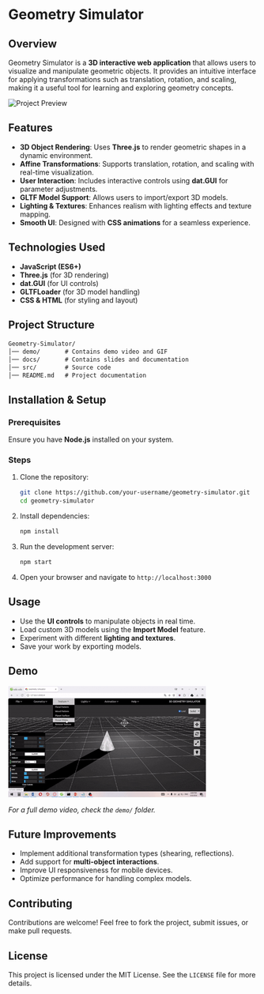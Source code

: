 # Geometry Simulator

## Overview
Geometry Simulator is a **3D interactive web application** that allows users to visualize and manipulate geometric objects. It provides an intuitive interface for applying transformations such as translation, rotation, and scaling, making it a useful tool for learning and exploring geometry concepts.

![Project Preview](docs/project_preview.png)

## Features
- **3D Object Rendering**: Uses **Three.js** to render geometric shapes in a dynamic environment.
- **Affine Transformations**: Supports translation, rotation, and scaling with real-time visualization.
- **User Interaction**: Includes interactive controls using **dat.GUI** for parameter adjustments.
- **GLTF Model Support**: Allows users to import/export 3D models.
- **Lighting & Textures**: Enhances realism with lighting effects and texture mapping.
- **Smooth UI**: Designed with **CSS animations** for a seamless experience.

## Technologies Used
- **JavaScript (ES6+)**
- **Three.js** (for 3D rendering)
- **dat.GUI** (for UI controls)
- **GLTFLoader** (for 3D model handling)
- **CSS & HTML** (for styling and layout)

## Project Structure
```
Geometry-Simulator/
│── demo/       # Contains demo video and GIF
│── docs/       # Contains slides and documentation
│── src/        # Source code
│── README.md   # Project documentation
```

## Installation & Setup
### Prerequisites
Ensure you have **Node.js** installed on your system.

### Steps
1. Clone the repository:
   ```bash
   git clone https://github.com/your-username/geometry-simulator.git
   cd geometry-simulator
   ```
2. Install dependencies:
   ```bash
   npm install
   ```
3. Run the development server:
   ```bash
   npm start
   ```
4. Open your browser and navigate to `http://localhost:3000`

## Usage
- Use the **UI controls** to manipulate objects in real time.
- Load custom 3D models using the **Import Model** feature.
- Experiment with different **lighting and textures**.
- Save your work by exporting models.

## Demo
![Demo GIF](demo/demo.gif)

_For a full demo video, check the `demo/` folder._

## Future Improvements
- Implement additional transformation types (shearing, reflections).
- Add support for **multi-object interactions**.
- Improve UI responsiveness for mobile devices.
- Optimize performance for handling complex models.

## Contributing
Contributions are welcome! Feel free to fork the project, submit issues, or make pull requests.

## License
This project is licensed under the MIT License. See the `LICENSE` file for more details.

